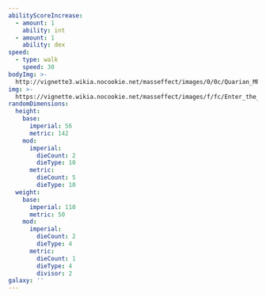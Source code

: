 ```yaml
---
abilityScoreIncrease:
  - amount: 1
    ability: int
  - amount: 1
    ability: dex
speed:
  - type: walk
    speed: 30
bodyImg: >-
  http://vignette3.wikia.nocookie.net/masseffect/images/0/0c/Quarian_MP.png/revision/latest/scale-to-width-down/500
img: >-
  https://vignette.wikia.nocookie.net/masseffect/images/f/fc/Enter_the_admirals.png/revision/latest/scale-to-width-down/640?cb=20121114134430
randomDimensions:
  height:
    base:
      imperial: 56
      metric: 142
    mod:
      imperial:
        dieCount: 2
        dieType: 10
      metric:
        dieCount: 5
        dieType: 10
  weight:
    base:
      imperial: 110
      metric: 50
    mod:
      imperial:
        dieCount: 2
        dieType: 4
      metric:
        dieCount: 1
        dieType: 4
        divisor: 2
galaxy: ''
---
```

